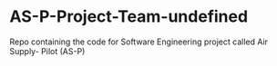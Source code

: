 # AS-P-Project-Team-undefined
Repo containing the code for Software Engineering project called Air Supply- Pilot (AS-P)
